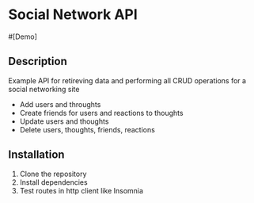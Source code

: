 # Social Network API

#[Demo]

## Description
Example API for retireving data and performing all CRUD operations for a social networking site
- Add users and throughts 
- Create friends for users and reactions to thoughts 
- Update users and thoughts
- Delete users, thoughts, friends, reactions 

## Installation 
1. Clone the repository
2. Install dependencies 
3. Test routes in http client like Insomnia 

